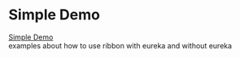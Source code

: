# Simple Demo
[Simple Demo](src/test/java/me/study/ribbon/demo/SimpleRibbonDemo.java)  
examples about how to use ribbon with eureka and without eureka
